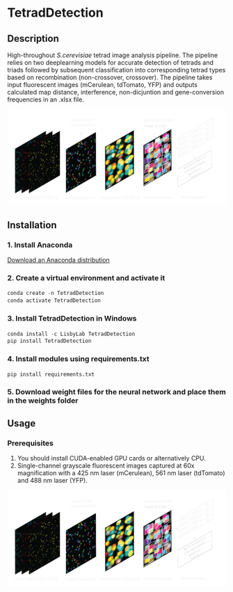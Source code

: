 # TetradDetection

## Description
High-throughout _S.cerevisiae_ tetrad image analysis pipeline. The pipeline relies on two deeplearning models for accurate detection of tetrads and triads followed by subsequent classification into corresponding tetrad types based on recombination (non-crossover, crossover). The pipeline takes input fluorescent images (mCerulean, tdTomato, YFP) and outputs calculated map distance, interference, non-dicjuntion and gene-conversion frequencies in an .xlsx file.

![Pipeline Architecture](./assets/pipeline_architecture.png)

## Installation

### 1. Install Anaconda
[Download an Anaconda distribution](https://www.anaconda.com/download)

### 2. Create a virtual environment and activate it
```python
conda create -n TetradDetection
conda activate TetradDetection
```

### 3. Install TetradDetection in Windows
```python
conda install -c LisbyLab TetradDetection
pip install TetradDetection
```

### 4. Install modules using requirements.txt
```python
pip install requirements.txt
```

### 5. Download weight files for the neural network and place them in the weights folder

## Usage
### Prerequisites
1. You should install CUDA-enabled GPU cards or alternatively CPU.
2. Single-channel grayscale fluorescent images captured at 60x magnification with a 425 nm laser (mCerulean), 561 nm laser (tdTomato) and 488 nm laser (YFP).

![Fluorescent Images](./assets/pipeline_architecture.png)



